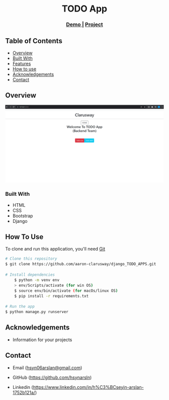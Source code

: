 <!-- Please update value in the {}  -->

<h1 align="center">TODO App</h1>


<div align="center">
  <h3>
    <a href="http://hsynarslan.pythonanywhere.com/">
      Demo
    </a>
     | 
    <a href="http://hsynarslan.pythonanywhere.com/">
      Project
    </a>
 
  </h3>
</div>


<!-- TABLE OF CONTENTS -->

## Table of Contents

- [Overview](#overview)
- [Built With](#built-with)
- [Features](#features)
- [How to use](#how-to-use)
- [Acknowledgements](#acknowledgements)
- [Contact](#contact)

<!-- OVERVIEW -->

## Overview

![](Animation.gif)

### Built With

<!-- This section should list any major frameworks that you built your project using. Here are a few examples.-->

- HTML
- CSS
- Bootstrap
- Django

## How To Use

<!-- This is an example, please update according to your application -->

To clone and run this application, you'll need [Git](https://github.com/hsynarsln/Django-Todo-App.git) 
```bash
# Clone this repository
$ git clone https://github.com/aaron-clarusway/django_TODO_APPS.git

# Install dependencies
    $ python -m venv env
    > env/Scripts/activate (for win OS)
    $ source env/bin/activate (for macOs/linux OS)
    $ pip install -r requirements.txt

# Run the app
$ python manage.py runserver
```

## Acknowledgements
- Information for your projects

## Contact

- Email (hsyn06arslan@gmail.com)
- GitHub (https://github.com/hsynarsln)

- Linkedin (https://www.linkedin.com/in/h%C3%BCseyin-arslan-1752b121a/)
